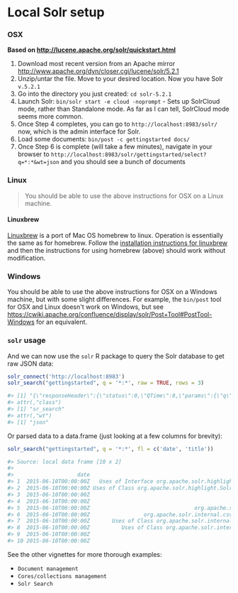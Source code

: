 <!--
%\VignetteEngine{knitr::knitr}
%\VignetteIndexEntry{Local Solr setup}
%\VignetteEncoding{UTF-8}
-->

Local Solr setup 
======

### OSX

__Based on http://lucene.apache.org/solr/quickstart.html__

1. Download most recent version from an Apache mirror http://www.apache.org/dyn/closer.cgi/lucene/solr/5.2.1
2. Unzip/untar the file. Move to your desired location. Now you have Solr `v.5.2.1`
3. Go into the directory you just created: `cd solr-5.2.1`
4. Launch Solr: `bin/solr start -e cloud -noprompt` - Sets up SolrCloud mode, rather
than Standalone mode. As far as I can tell, SolrCloud mode seems more common.
5. Once Step 4 completes, you can go to `http://localhost:8983/solr/` now, which is
the admin interface for Solr.
6. Load some documents: `bin/post -c gettingstarted docs/`
7. Once Step 6 is complete (will take a few minutes), navigate in your browser to `http://localhost:8983/solr/gettingstarted/select?q=*:*&wt=json` and you should see a
bunch of documents


### Linux

> You should be able to use the above instructions for OSX on a Linux machine.

#### Linuxbrew

[Linuxbrew](http://brew.sh/linuxbrew/) is a port of Mac OS homebrew to linux.  Operation is essentially the same as for homebrew.  Follow the [installation instructions for linuxbrew](http://brew.sh/linuxbrew/#installation) and then the instructions for using homebrew (above) should work without modification.

### Windows

You should be able to use the above instructions for OSX on a Windows machine, but with some slight differences. For example, the `bin/post` tool for OSX and Linux doesn't work on Windows, but see https://cwiki.apache.org/confluence/display/solr/Post+Tool#PostTool-Windows for an equivalent.

### `solr` usage

And we can now use the `solr` R package to query the Solr database to get raw JSON data:


```r
solr_connect('http://localhost:8983')
solr_search("gettingstarted", q = '*:*', raw = TRUE, rows = 3)

#> [1] "{\"responseHeader\":{\"status\":0,\"QTime\":8,\"params\":{\"q\":\"*:*\",\"rows\":\"3\",\"wt\":\"json\"}},\"response\":{\"numFound\":3577,\"start\":0,\"maxScore\":1.0,\"docs\":[{\"id\":\"/Users/sacmac/solr-5.2.1/docs/solr-core/org/apache/solr/highlight/class-use/SolrFragmenter.html\",\"stream_size\":[9016],\"date\":[\"2015-06-10T00:00:00Z\"],\"x_parsed_by\":[\"org.apache.tika.parser.DefaultParser\",\"org.apache.tika.parser.html.HtmlParser\"],\"stream_content_type\":[\"text/html\"],\"dc_title\":[\"Uses of Interface org.apache.solr.highlight.SolrFragmenter (Solr 5.2.1 API)\"],\"content_encoding\":[\"UTF-8\"],\"resourcename\":[\"/Users/sacmac/solr-5.2.1/docs/solr-core/org/apache/solr/highlight/class-use/SolrFragmenter.html\"],\"title\":[\"Uses of Interface org.apache.solr.highlight.SolrFragmenter (Solr 5.2.1 API)\"],\"content_type\":[\"text/html\"],\"_version_\":1507965023127863296},{\"id\":\"/Users/sacmac/solr-5.2.1/docs/solr-core/org/apache/solr/highlight/class-use/SolrFragmentsBuilder.html\",\"stream_size\":[10336],\"date\":[\"2015-06-10T00:00:00Z\"],\"x_parsed_by\":[\"org.apache.tika.parser.DefaultParser\",\"org.apache.tika.parser.html.HtmlParser\"],\"stream_content_type\":[\"text/html\"],\"dc_title\":[\"Uses of Class org.apache.solr.highlight.SolrFragmentsBuilder (Solr 5.2.1 API)\"],\"content_encoding\":[\"UTF-8\"],\"resourcename\":[\"/Users/sacmac/solr-5.2.1/docs/solr-core/org/apache/solr/highlight/class-use/SolrFragmentsBuilder.html\"],\"title\":[\"Uses of Class org.apache.solr.highlight.SolrFragmentsBuilder (Solr 5.2.1 API)\"],\"content_type\":[\"text/html\"],\"_version_\":1507965023153029120},{\"id\":\"/Users/sacmac/solr-5.2.1/docs/solr-core/org/apache/solr/internal/csv/CSVParser.html\",\"stream_size\":[32427],\"date\":[\"2015-06-10T00:00:00Z\"],\"x_parsed_by\":[\"org.apache.tika.parser.DefaultParser\",\"org.apache.tika.parser.html.HtmlParser\"],\"stream_content_type\":[\"text/html\"],\"dc_title\":[\"CSVParser (Solr 5.2.1 API)\"],\"content_encoding\":[\"UTF-8\"],\"resourcename\":[\"/Users/sacmac/solr-5.2.1/docs/solr-core/org/apache/solr/internal/csv/CSVParser.html\"],\"title\":[\"CSVParser (Solr 5.2.1 API)\"],\"content_type\":[\"text/html\"],\"_version_\":1507965023221186560}]}}\n"
#> attr(,"class")
#> [1] "sr_search"
#> attr(,"wt")
#> [1] "json"
```

Or parsed data to a data.frame (just looking at a few columns for brevity):


```r
solr_search("gettingstarted", q = '*:*', fl = c('date', 'title'))

#> Source: local data frame [10 x 2]
#>
#>                    date                                                                         title
#> 1  2015-06-10T00:00:00Z   Uses of Interface org.apache.solr.highlight.SolrFragmenter (Solr 5.2.1 API)
#> 2  2015-06-10T00:00:00Z Uses of Class org.apache.solr.highlight.SolrFragmentsBuilder (Solr 5.2.1 API)
#> 3  2015-06-10T00:00:00Z                                                    CSVParser (Solr 5.2.1 API)
#> 4  2015-06-10T00:00:00Z                                                     CSVUtils (Solr 5.2.1 API)
#> 5  2015-06-10T00:00:00Z                                 org.apache.solr.internal.csv (Solr 5.2.1 API)
#> 6  2015-06-10T00:00:00Z                 org.apache.solr.internal.csv Class Hierarchy (Solr 5.2.1 API)
#> 7  2015-06-10T00:00:00Z       Uses of Class org.apache.solr.internal.csv.CSVStrategy (Solr 5.2.1 API)
#> 8  2015-06-10T00:00:00Z          Uses of Class org.apache.solr.internal.csv.CSVUtils (Solr 5.2.1 API)
#> 9  2015-06-10T00:00:00Z                                                    CSVConfig (Solr 5.2.1 API)
#> 10 2015-06-10T00:00:00Z                                             CSVConfigGuesser (Solr 5.2.1 API)
```

See the other vignettes for more thorough examples:

* `Document management`
* `Cores/collections management`
* `Solr Search`
